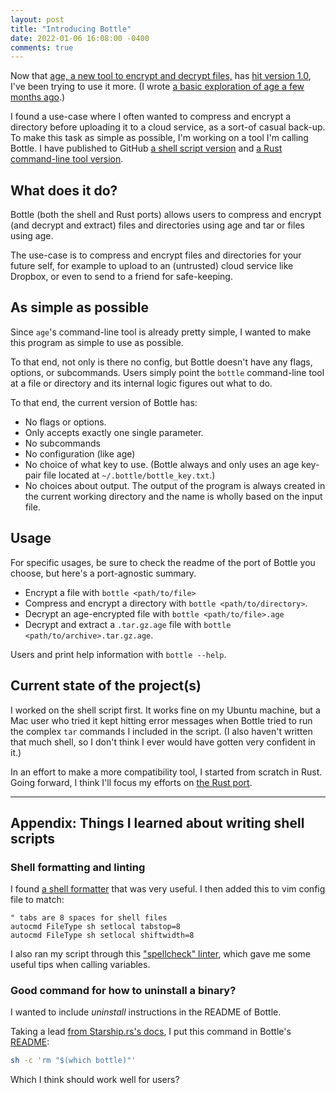 ```yaml
---
layout: post
title: "Introducing Bottle"
date: 2022-01-06 16:08:00 -0400
comments: true
---
```


Now that [age, a new tool to encrypt and decrypt files,](https://github.com/FiloSottile/age) has [hit version 1.0](https://github.com/FiloSottile/age/releases/tag/v1.0.0), I've been trying to use it more. (I wrote [a basic exploration of age a few months ago](https://sts10.github.io/2021/09/06/exploring-age-1-point-0.html).)

I found a use-case where I often wanted to compress and encrypt a directory before uploading it to a cloud service, as a sort-of casual back-up. To make this task as simple as possible, I'm working on a tool I'm calling Bottle. I have published to GitHub [a shell script version](https://github.com/sts10/bottle) and [a Rust command-line tool version](https://github.com/sts10/bottle-rs).

## What does it do?

Bottle (both the shell and Rust ports) allows users to compress and encrypt (and decrypt and extract) files and directories using age and tar or files using age.

The use-case is to compress and encrypt files and directories for your future self, for example to upload to an (untrusted) cloud service like Dropbox, or even to send to a friend for safe-keeping.

## As simple as possible

Since `age`'s command-line tool is already pretty simple, I wanted to make this program as simple to use as possible. 

To that end, not only is there no config, but Bottle doesn't have any flags, options, or subcommands. Users simply point the `bottle` command-line tool at a file or directory and its internal logic figures out what to do.

To that end, the current version of Bottle has:

- No flags or options. 
- Only accepts exactly one single parameter.
- No subcommands
- No configuration (like age)
- No choice of what key to use. (Bottle always and only uses an age key-pair file located at `~/.bottle/bottle_key.txt`.)
- No choices about output. The output of the program is always created in the current working directory and the name is wholly based on the input file.

## Usage

For specific usages, be sure to check the readme of the port of Bottle you choose, but here's a port-agnostic summary.

- Encrypt a file with `bottle <path/to/file>`
- Compress and encrypt a directory with `bottle <path/to/directory>`. 
- Decrypt an age-encrypted file with `bottle <path/to/file>.age`
- Decrypt and extract a `.tar.gz.age` file with `bottle <path/to/archive>.tar.gz.age`.

Users and print help information with `bottle --help`.

## Current state of the project(s)

I worked on the shell script first. It works fine on my Ubuntu machine, but a Mac user who tried it kept hitting error messages when Bottle tried to run the complex `tar` commands I included in the script. (I also haven't written that much shell, so I don't think I ever would have gotten very confident in it.)

In an effort to make a more compatibility tool, I started from scratch in Rust. Going forward, I think I'll focus my efforts on [the Rust port](https://github.com/sts10/bottle-rs/).

--- 

## Appendix: Things I learned about writing shell scripts

### Shell formatting and linting

I found [a shell formatter](https://github.com/mvdan/sh#shfmt) that was very useful. I then added this to vim config file to match: 

```vim
" tabs are 8 spaces for shell files
autocmd FileType sh setlocal tabstop=8
autocmd FileType sh setlocal shiftwidth=8
```

I also ran my script through this ["spellcheck" linter](https://www.shellcheck.net/), which gave me some useful tips when calling variables.

### Good command for how to uninstall a binary?

I wanted to include _uninstall_ instructions in the README of Bottle. 

Taking a lead [from Starship.rs's docs](https://starship.rs/faq/#how-do-i-uninstall-starship), I put this command in Bottle's [README](https://github.com/sts10/bottle/blob/main/readme.markdown):

```bash
sh -c 'rm "$(which bottle)"'
```

Which I think should work well for users?
